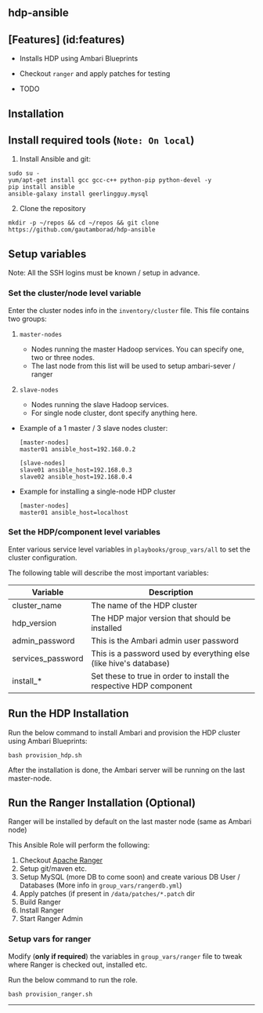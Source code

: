 hdp-ansible
-------------

## [Features] (id:features)

- Installs HDP using Ambari Blueprints

- Checkout `ranger` and apply patches for testing

- TODO


Installation
------------

## Install required tools (`Note: On local`)

1. Install Ansible and git:

  ```
  sudo su -
  yum/apt-get install gcc gcc-c++ python-pip python-devel -y
  pip install ansible
  ansible-galaxy install geerlingguy.mysql
  ```

2. Clone the repository

```
mkdir -p ~/repos && cd ~/repos && git clone https://github.com/gautamborad/hdp-ansible
```


## Setup variables  

Note: All the SSH logins must be known / setup in advance.

### Set the cluster/node level variable

Enter the cluster nodes info in the `inventory/cluster` file. This file contains two groups:

1. `master-nodes`
    * Nodes running the master Hadoop services. You can specify one, two or three nodes.
    * The last node from this list will be used to setup ambari-sever / ranger

1. `slave-nodes`
    * Nodes running the slave Hadoop services.
    * For single node cluster, dont specify anything here.

- Example of a 1 master / 3 slave nodes cluster:

  ```
  [master-nodes]
  master01 ansible_host=192.168.0.2

  [slave-nodes]
  slave01 ansible_host=192.168.0.3
  slave02 ansible_host=192.168.0.4
  ```

- Example for installing a single-node HDP cluster

  ```
  [master-nodes]
  master01 ansible_host=localhost
  ```

### Set the HDP/component level variables

Enter various service level variables in `playbooks/group_vars/all` to set the cluster configuration.

The following table will describe the most important variables:

| Variable             | Description                                                         |
| -------------------- | ------------------------------------------------------------------- |
| cluster_name         | The name of the HDP cluster                                         |
| hdp_version          | The HDP major version that should be installed                      |
| admin_password       | This is the Ambari admin user password                              |
| services_password    | This is a password used by everything else (like hive's database)   |
| install_*            | Set these to true in order to install the respective HDP component  |


## Run the HDP Installation

Run the below command to install Ambari and provision the HDP cluster using Ambari Blueprints:

```
bash provision_hdp.sh
```

After the installation is done, the Ambari server will be running on the last master-node.


## Run the Ranger Installation (Optional)

Ranger will be installed by default on the last master node (same as Ambari node)

This Ansible Role will perform the following:

1. Checkout [Apache Ranger](https://github.com/apache/incubator-ranger)
1. Setup git/maven etc.
1. Setup MySQL (more DB to come soon) and create various DB User / Databases (More info in `group_vars/rangerdb.yml`)
1. Apply patches (if present in `/data/patches/*.patch` dir
1. Build Ranger
1. Install Ranger
1. Start Ranger Admin

### Setup vars for ranger

Modify (**only if required**) the variables in `group_vars/ranger` file to tweak where Ranger is checked out, installed etc.

Run the below command to run the role.

```
bash provision_ranger.sh
```


---
